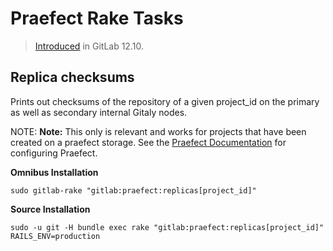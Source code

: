 # Praefect Rake Tasks

> [Introduced]( https://gitlab.com/gitlab-org/gitlab/-/merge_requests/28369) in GitLab 12.10.

## Replica checksums

Prints out checksums of the repository of a given project_id on the primary as well as secondary internal Gitaly nodes.

NOTE: **Note:**
This only is relevant and works for projects that have been created on a praefect storage. See the [Praefect Documentation](../gitaly/praefect.md) for configuring Praefect.

**Omnibus Installation**

```shell
sudo gitlab-rake "gitlab:praefect:replicas[project_id]"
```

**Source Installation**

```shell
sudo -u git -H bundle exec rake "gitlab:praefect:replicas[project_id]" RAILS_ENV=production
```
